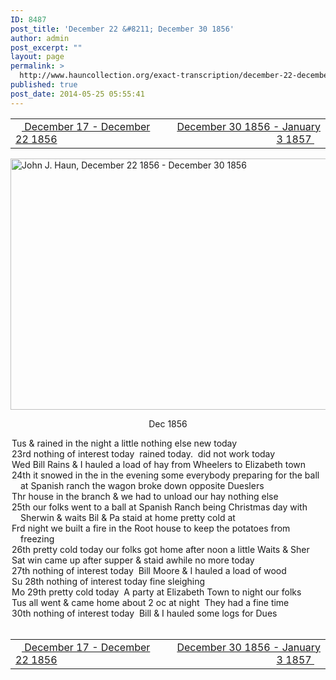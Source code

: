 ```yaml
---
ID: 8487
post_title: 'December 22 &#8211; December 30 1856'
author: admin
post_excerpt: ""
layout: page
permalink: >
  http://www.hauncollection.org/exact-transcription/december-22-december-30-1856/
published: true
post_date: 2014-05-25 05:55:41
---
```

<table style="width: 100%;" align="center">
<tbody>
<tr>
<td width="50%"><a title="December 17 – December 22 1856" href="http://www.hauncollection.org/version-2/version-ii-series-i/december-17-december-22-1856/"><img src="https://lh3.googleusercontent.com/-EFJpxxNiPNw/VqgtWBCZrMI/AAAAAAAAAFU/WfY4lPFWWkg/s800-Ic42/Soeb-Plain-Arrows-8-10px.png" alt="" width="10" height="10" /> December 17 - December 22 1856</a></td>
<td style="text-align: right;"><a href="http://www.hauncollection.org/version-2/version-ii-series-i/december-30-1856-january-3-1857/"> December 30 1856 - January 3 1857 <img src="https://lh3.googleusercontent.com/-67k0cYlpXHw/VqgtWKz1MXI/AAAAAAAAAFU/k9PW_Piyurk/s800-Ic42/Soeb-Plain-Arrows-5-10px.png" alt="" width="10" height="10" /></a></td>
</tr>
</tbody>
</table>
<a href="http://www.hauncollection.org/wp-content/uploads/John Haun/JJH_220_December 22 1856 - December 30 1856.JPG" target="_blank" rel="noopener"><img class="alignnone wp-image-2449 size-large" src="http://www.hauncollection.org/wp-content/uploads/John Haun/JJH_220_December 22 1856 - December 30 1856-1024x682.jpg" alt="John J. Haun, December 22 1856 - December 30 1856" width="604" height="402" /></a>
<p style="text-align: center;">Dec 1856</p>

<div style="text-indent: -1em; padding-left: 16px;">Tus &amp; rained in the night a little nothing else new today</div>
<div style="text-indent: -1em; padding-left: 16px;">23rd nothing of interest today  rained today.  did not work today</div>
<div style="text-indent: -1em; padding-left: 16px;">Wed Bill Rains &amp; I hauled a load of hay from Wheelers to Elizabeth town</div>
<div style="text-indent: -1em; padding-left: 16px;">24th it snowed in the in the evening some everybody preparing for the
ball at Spanish ranch the wagon broke down opposite Dueslers</div>
<div style="text-indent: -1em; padding-left: 16px;">Thr house in the branch &amp; we had to unload our hay nothing else</div>
<div style="text-indent: -1em; padding-left: 16px;">25th our folks went to a ball at Spanish Ranch being Christmas
day with Sherwin &amp; waits Bil &amp; Pa staid at home pretty cold at</div>
<div style="text-indent: -1em; padding-left: 16px;">Frd night we built a fire in the Root house to keep the potatoes from freezing</div>
<div style="text-indent: -1em; padding-left: 16px;">26th pretty cold today our folks got home after noon a little Waits &amp; Sher</div>
<div style="text-indent: -1em; padding-left: 16px;">Sat win came up after supper &amp; staid awhile no more today</div>
<div style="text-indent: -1em; padding-left: 16px;">27th nothing of interest today  Bill Moore &amp; I hauled a load of wood</div>
<div style="text-indent: -1em; padding-left: 16px;">Su 28th nothing of interest today fine sleighing</div>
<div style="text-indent: -1em; padding-left: 16px;">Mo 29th pretty cold today  A party at Elizabeth Town to night our folks</div>
<div style="text-indent: -1em; padding-left: 16px;">Tus all went &amp; came home about 2 oc at night  They had a fine time</div>
<div style="text-indent: -1em; padding-left: 16px;">30th nothing of interest today  Bill &amp; I hauled some logs for Dues</div>
&nbsp;
<table style="width: 100%;" align="center">
<tbody>
<tr>
<td width="50%"><a title="December 17 – December 22 1856" href="http://www.hauncollection.org/version-2/version-ii-series-i/december-17-december-22-1856/"><img src="https://lh3.googleusercontent.com/-EFJpxxNiPNw/VqgtWBCZrMI/AAAAAAAAAFU/WfY4lPFWWkg/s800-Ic42/Soeb-Plain-Arrows-8-10px.png" alt="" width="10" height="10" /> December 17 - December 22 1856</a></td>
<td style="text-align: right;"><a href="http://www.hauncollection.org/version-2/version-ii-series-i/december-30-1856-january-3-1857/"> December 30 1856 - January 3 1857 <img src="https://lh3.googleusercontent.com/-67k0cYlpXHw/VqgtWKz1MXI/AAAAAAAAAFU/k9PW_Piyurk/s800-Ic42/Soeb-Plain-Arrows-5-10px.png" alt="" width="10" height="10" /></a></td>
</tr>
</tbody>
</table>